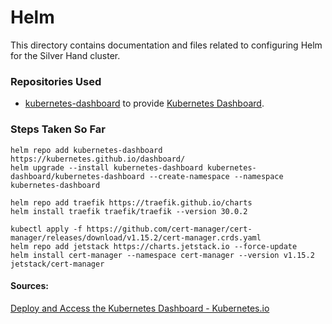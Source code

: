 # Helm
This directory contains documentation and files related to configuring Helm for the Silver Hand cluster. 

### Repositories Used
- [kubernetes-dashboard](https://kubernetes.github.io/dashboard/) to provide [Kubernetes Dashboard](https://kubernetes.io/docs/tasks/access-application-cluster/web-ui-dashboard/).

### Steps Taken So Far
```
helm repo add kubernetes-dashboard https://kubernetes.github.io/dashboard/
helm upgrade --install kubernetes-dashboard kubernetes-dashboard/kubernetes-dashboard --create-namespace --namespace kubernetes-dashboard
```

```
helm repo add traefik https://traefik.github.io/charts
helm install traefik traefik/traefik --version 30.0.2
```

```
kubectl apply -f https://github.com/cert-manager/cert-manager/releases/download/v1.15.2/cert-manager.crds.yaml
helm repo add jetstack https://charts.jetstack.io --force-update
helm install cert-manager --namespace cert-manager --version v1.15.2 jetstack/cert-manager

```

#### Sources:
[Deploy and Access the Kubernetes Dashboard - Kubernetes.io](https://kubernetes.io/docs/tasks/access-application-cluster/web-ui-dashboard/)